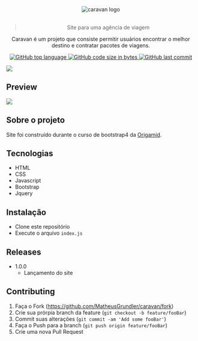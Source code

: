 <div align="center">
  <img src="https://matheusgrundler.com/wp-content/uploads/2020/07/caravanlogo.png" alt="caravan logo"/>
  </br>
  </br>

> Site para uma agência de viagem

Caravan é um projeto que consiste permitir usuários encontrar o melhor destino e contratar pacotes de viagens.

<p align="center">
<a href="https://github.com/MatheusGrundler/caravan">
  <img alt="GitHub top language" src="https://img.shields.io/github/languages/top/MatheusGrundler/caravan">
</a>
<a href="https://github.com/MatheusGrundler/caravan">
  <img alt="GitHub code size in bytes" src="https://img.shields.io/github/languages/code-size/MatheusGrundler/caravan">
  <img alt="GitHub last commit" src="https://img.shields.io/github/last-commit/MatheusGrundler/caravan">
</a>
</p>

</div>

![](header.png)

## Preview

<img src="https://matheusgrundler.com/wp-content/uploads/gifs/iVaDvwsgyd.gif"/>

## Sobre o projeto

Site foi construído durante o curso de bootstrap4 da <a href="https://origamid.com/">Origamid</a>.

## Tecnologias

- HTML
- CSS
- Javascript
- Bootstrap
- Jquery

## Instalação

- Clone este repositório
- Execute o arquivo `index.js`

## Releases

- 1.0.0
  - Lançamento do site

## Contributing

1. Faça o Fork (<https://github.com/MatheusGrundler/caravan/fork>)
2. Crie sua prórpia branch da feature (`git checkout -b feature/fooBar`)
3. Commit suas alterações (`git commit -am 'Add some fooBar'`)
4. Faça o Push para a branch (`git push origin feature/fooBar`)
5. Crie uma nova Pull Request
